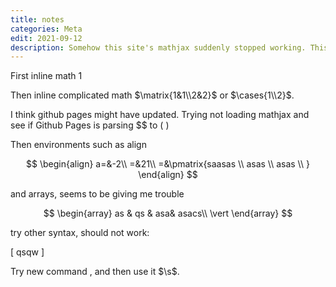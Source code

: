 ```yaml
---
title: notes
categories: Meta
edit: 2021-09-12
description: Somehow this site's mathjax suddenly stopped working. This post is to test that. 
---
```


First inline math $1$



Then inline complicated math $\matrix{1&1\\2&2}$ or $\cases{1\\2}$.

I think github pages might have updated. Trying not loading mathjax and see if Github Pages is parsing $$ to \( \)

Then environments such as align

$$
\begin{align}
a=&-2\\
=&21\\
=&\pmatrix{saasas \\ asas \\ asas \\ }
\end{align}
$$

and arrays, seems to be giving me trouble

$$
\begin{array}
as & qs & asa& asacs\\
\vert
\end{array}
$$

try other syntax, should not work:

\[
qsqw
\]


Try new command $\newcommand{\s}{\sin}$, and then use it $\s$. 
